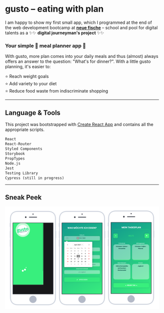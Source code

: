 # gusto – eating with plan

I am happy to show my first small app, which I programmed at the end of the web development bootcamp at **[neue fische](https://www.neuefische.de/weiterbildung/web-development)** – school and pool for digital talents as a ✨✨ **digital journeyman's project** ✨✨

### Your simple 🥗 meal planner app 🥗

With gusto, more plan comes into your daily meals and thus (almost) always offers an answer to the question: "What's for dinner?". With a little gusto planning, it's easier to: </br>

⭐️ Reach weight goals</br>
⭐️ Add variety to your diet</br>
⭐️ Reduce food waste from indiscriminate shopping

---

## Language & Tools

This project was bootstrapped with [Create React App](https://github.com/facebook/create-react-app) and contains all the appropriate scripts.

    React
    React-Router
    Styled Components
    Storybook
    PropTypes
    Node.js
    Jest
    Testing Library
    Cypress (still in progress)


---

## Sneak Peek

![gusto preview](src/assets/gusto_preview.svg)
